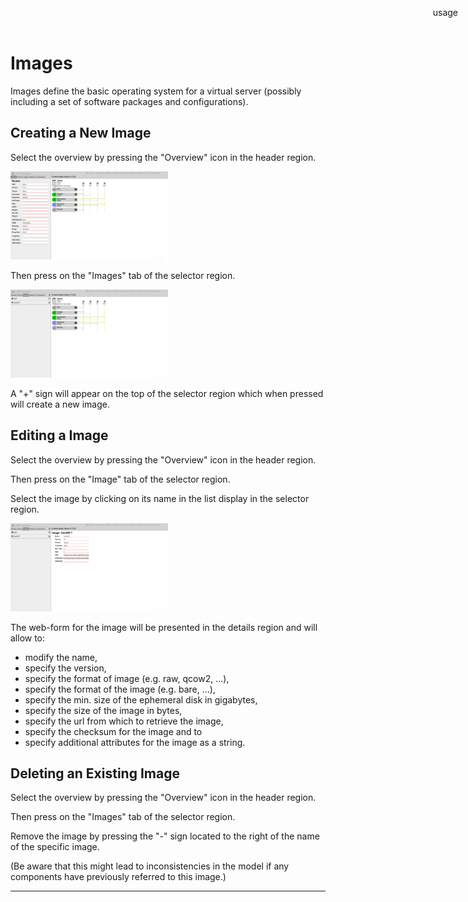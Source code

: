 Images
=======

Images define the basic operating system for a virtual server (possibly including a set of software packages and configurations).

Creating a New Image
---------------------

Select the overview by pressing the "Overview" icon in the header region.

<img src="images/overview.png" alt="Overview" width="50%"/>

Then press on the "Images" tab of the selector region.

<img src="images/images.png" alt="Images" width="50%"/>

A "+" sign will appear on the top of the selector region which when pressed will create a new image.

Editing a Image
----------------

Select the overview by pressing the "Overview" icon in the header region.

Then press on the "Image" tab of the selector region.

Select the image by clicking on its name in the list display in the selector region.

<img src="images/image.png" alt="Image" width="50%"/>

The web-form for the image will be presented in the details region and will allow to:

* modify the name,
* specify the version,
* specify the format of image (e.g. raw, qcow2, ...),
* specify the format of the image (e.g. bare, ...),
* specify the min. size of the ephemeral disk in gigabytes,
* specify the size of the image in bytes,
* specify the url from which to retrieve the image,
* specify the checksum for the image and to
* specify additional attributes for the image as a string.

Deleting an Existing Image
--------------------------

Select the overview by pressing the "Overview" icon in the header region.

Then press on the "Images" tab of the selector region.

Remove the image by pressing the "-" sign located to the right of the name of the specific image.

(Be aware that this might lead to inconsistencies in the model if any components have previously referred to this image.)

-----

<div style="z-index:100; position: fixed; top: 16px; right: 16px;"><a style="text-decoration: none;" href="doc.html?usage.md">usage</a></div>
